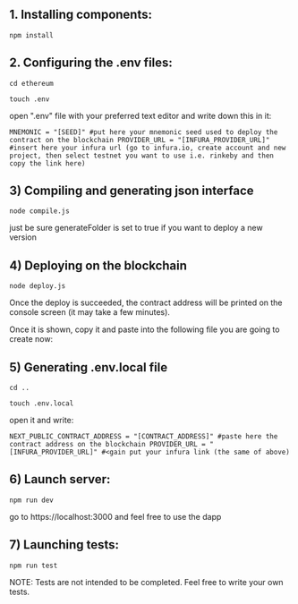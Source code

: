## 1. Installing components:
`npm install`

## 2. Configuring the .env files:
`cd ethereum`

`touch .env`

open ".env" file with your preferred text editor and write down this in it:

`MNEMONIC = "[SEED]" #put here your mnemonic seed used to deploy the contract on the blockchain
PROVIDER_URL = "[INFURA_PROVIDER_URL]" #insert here your infura url (go to infura.io, create account and new project, then select testnet you want to use i.e. rinkeby and then copy the link here)`

## 3) Compiling and generating json interface
`node compile.js`

just be sure generateFolder is set to true if you want to deploy a new version

## 4) Deploying on the blockchain
`node deploy.js`

Once the deploy is succeeded, the contract address will be printed on the console screen (it may take a few minutes).

Once it is shown, copy it and paste into the following file you are going to create now:

## 5) Generating .env.local file
`cd ..`

`touch .env.local`

open it and write:

`NEXT_PUBLIC_CONTRACT_ADDRESS = "[CONTRACT_ADDRESS]" #paste here the contract address on the blockchain
PROVIDER_URL = "[INFURA_PROVIDER_URL]" #<gain put your infura link (the same of above)`

## 6) Launch server:
`npm run dev`

go to https://localhost:3000 and feel free to use the dapp

## 7) Launching tests:

`npm run test`

NOTE: Tests are not intended to be completed. Feel free to write your own tests.
